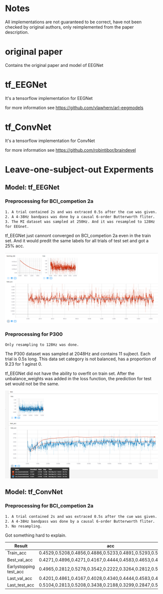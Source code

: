 
# Notes
All implementations are not guaranteed to be correct, have not been checked by original authors, only reimplemented from the paper description.

# original paper
Contains the original paper and model of EEGNet

# tf_EEGNet
It's a tensorflow implementation for EEGNet

for more information see https://github.com/vlawhern/arl-eegmodels

# tf_ConvNet
It's a tensorflow implementation for ConvNet

for more information see https://github.com/robintibor/braindevel




# Leave-one-subject-out Experments

## Model: tf_EEGNet

### Preprocessing for BCI_competion 2a
    1. A trial contained 2s and was extraced 0.5s after the cue was given.
    2. A 4-38Hz bandpass was done by a causal 6-order Butterworth fliter.
    3. The MI dataset was sampled at 250Hz. And it was resampled to 128Hz for EEGnet.

tf_EEGNet just cannont converged on BCI_competion 2a even in the train set. And it would predit the same labels for all trials of test set and got a 25% acc.

![avatar](./image/tensorboard_MI.png)

### Preprocessing for P300
    Only resampling to 128Hz was done.

The P300 dataset was sampled at 2048Hz and contains 11 sujbect. Each trial is 0.5s long.
This data set category is not balanced, has a proportion of 9.23 for 1 aginst 0.

tf_EEGNet did not have the ability to overfit on train set. After the unbalance_weights was added in the loss function, the prediction for test set would not be the same.

![avatar](./image/tensorboard_p300.png)

## Model: tf_ConvNet
### Preprocessing for BCI_competion 2a
    1. A trial contained 2s and was extraced 0.5s after the cue was given.
    2. A 4-38Hz bandpass was done by a causal 6-order Butterworth fliter.
    3. No resampling.

Got something hard to explain.

| Result |  acc | mean |
|---|---|---|
| Train_acc | 0.4529,0.5208,0.4856,0.4886,0.5233,0.4891,0.5293,0.5109,0.4588 | 0.49548 |
| Best_val_acc | 0.4271,0.4896,0.4271,0.4167,0.4444,0.4583,0.4653,0.4236,0.3854 | 0.4375 |
| Earlystopping test_acc | 0.4965,0.2812,0.5278,0.3542,0.2222,0.3264,0.2812,0.5729,0.5660 | 0.40316 |
| Last_val_acc | 0.4201,0.4861,0.4167,0.4028,0.4340,0.4444,0.4583,0.4201,0.3819 | 0.42938 |
| Last_test_acc | 0.5104,0.2813,0.5208,0.3438,0.2188,0.3299,0.2847,0.5694,0.5660 | 0.40278 |